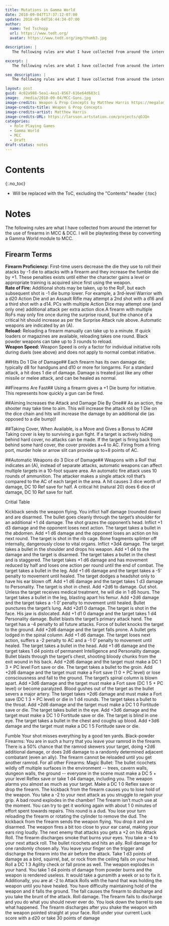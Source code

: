 ```yaml
---
title: Mutations in Gamma World
date: 2018-09-047T17:37:12-07:00
update: 2018-09-04T16:44:34-07:00
author:
  name: Ted Tschopp
  url: https://www.tedt.org/
  avatar: https://www.tedt.org/img/thumb3.jpg

description: |
   The following rules are what I have collected from around the internet for the use of firearms in MCC & DCC.  I will be playtesting these by converting a Gamma World module to MCC. 

excerpt: |
   The following rules are what I have collected from around the internet for the use of firearms in MCC & DCC.  I will be playtesting these by converting a Gamma World module to MCC. 

seo_description: |
   The following rules are what I have collected from around the internet for the use of firearms in MCC & DCC.  I will be playtesting these by converting a Gamma World module to MCC. 

layout: post
guid: 4c02a988-5ea1-4ea1-8567-616e64d683c1
image: 	/media/2018-09-04/MCC-Guns.jpg
image-credits: Weapon & Prop Concepts by Matthew Harris https://megalomatthew.artstation.com/
image-credits-title: Weapon & Prop Concepts
image-credits-artist: Matthew Harris
image-credits-URL: https://larsson.artstation.com/projects/qOJQn
categories:
  - Role Playing Games
  - Gamma World
  - MCC
  - Draft
draft-status: notes
---
```



# Contents
{:.no_toc}

* Will be replaced with the ToC, excluding the "Contents" header
{:toc}


# Notes

The following rules are what I have collected from around the internet for the use of firearms in MCC & DCC.  I will be playtesting these by converting a Gamma World module to MCC. 



## Firearm Terms 

**Firearm Proficiency:** First-time users decrease the die they use to roll their atacks by -1 die to attacks with a firearm and they increase the fumble die by +1. These penalties exists until either the character gains a level or appropriate training is acquired since first using the weapon.  
**Rate of Fire:** Additional shots may be taken, up to the RoF, but each subsequent shot is -1 die bump lower. For example, a 3rd-level Warrior with a d20 Action Die and an Assault Rifle may attempt a 2nd shot with a d16 and a third shot with a d14. PCs with multiple Action Dice may attempt one (and only one) additional attack per extra action dice.A firearm with multiple RoFs may only fire once during the surprise round, but the chance of a critical hit should increase as per the Surprise Attack rule above. Automatic weapons are indicated by an (A).  
**Reload:** Reloading a firearm manually can take up to a minute. If quick loaders or magazines are available, reloading takes one round. Black powder weapons can take up to 3 rounds to reload.  
**Weapon Speed:** Weapon Speed is only a factor for individual initiative rolls during duels (see above) and does not apply to normal combat initiative.

##Hits Do 1 Die of Damage##
Each firearm has its own damage die; typically d8 for handguns and d10 or more for longarms. For a standard attack, a hit does 1 die of damage. Damage is treated just like any other missile or melee attack, and can be healed as normal.

##Firearms Are Fast##
Using a firearm gives a +1 Die bump for initiative. This represents how quickly a gun can be fired.

##Aiming Increases the Attack and Damage Die By One##
As an action, the shooter may take time to aim. This will increase the attack roll by 1 Die on the dice chain and hits will increase the damage by an additional die (as opposed to a die bump)!

##Taking Cover, When Available, is a Move and Gives a Bonus to AC##
Taking cover is key to surviving a gun fight. If a target is actively hiding behind hard cover, no attacks can be made. If the target is firing back from behind some hard cover, the cover provides a+4 to AC. Firing from a firing port, murder hole or arrow slit can provide up to+8 points of AC.

##Automatic Weapons do 3 Dice of Damage##
Weapons with a RoF that indicates an (A), instead of separate attacks, automatic weapons can affect multiple targets in a 10-foot square area. An automatic fire attack uses 10 rounds of ammunition. The attacker makes a single attack roll that’s compared to the AC of each target in the area. A hit causes 3 dice worth of damage, DC 10 Ref save for half. A critical hit (natural 20) does 6 dice of damage, DC 10 Ref save for half.


Critial Table

Kickback sends the weapon flying. You inflict half damage (rounded down) and are disarmed.
The bullet goes cleanly through the target’s shoulder for an additional +1 d4 damage.
The shot grazes the opponent’s head. Inflict +1 d3 damage and the opponent loses next action.
The target takes a bullet in the abdomen. Add +1 d6 damage and the opponent loses an action on his next round.
The target is shot in the rib cage. Bone fragments splinter off internally, dangerously close to vital organs. Inflict +3d4 damage.
The target takes a bullet in the shoulder and drops his weapon. Add +1 d4 to the damage and the target is disarmed.
The target takes a bullet in the chest and is staggered. The target takes +1 d6 damage and has movement reduced by half and loses one action per round until the end of combat.
The target takes a bullet in the leg. Add +1 d6 damage and the target takes a -5’ penalty to movement until healed.
The target dodges a headshot only to have his ear blown off. Add +1 d6 damage and the target takes 1 d3 damage to Personality.
The target is shot in chest. Add +2d6 to damage.
Gut shot. Unless the target receives medical treatment, he will die in 1 d6 hours. The target takes a bullet in the leg, blasting apart his femur. Add +2d6 damage and the target takes a -1 0’ penalty to movement until healed.
Bullet punctures the target’s lung. Add +2d1 0 damage.
The target is shot in the face. His jaw is dislocated. Add +1 d1 0 damage and the target takes 1 d4 Personality damage.
Bullet blasts the target’s primary attack hand. The target has a -4 penalty to all future attacks.
Force of bullet knocks the target to the ground. Add +2d6 damage and the target falls prone.
A bullet gets lodged in the spinal column. Add +1 d6 damage. The target loses next action, suffers a -2 penalty to AC and a -1 0’ penalty to movement until healed.
The target takes a bullet in the head. Add +1 d6 damage and the target takes 1 d4 points of permanent Intelligence and Personality damage.
Bullet blasts through the target’s chest, shooting bloody chunks from the exit wound in his back. Add +2d6 damage and the target must make a DC 1 3 + PC level Fort save or die.
The target takes a bullet to the groin. Add +2d6 damage and the target must make a Fort save (1 0 + PC level) or lose consciousness and fall to the ground.
The target’s spinal column is blown apart. Add +3d6 damage and the target must make a Fort save (DC 1 5 + PC level) or become paralyzed.
Blood gushes out of the target as the bullet severs a major artery. The target takes +2d6 damage and must make a Fort save (DC 1 3 + PC level) or die in 1 d4 rounds. The target takes a bullet to the throat. Add +2d6 damage and the target must make a DC 1 0 Fortitude save or die.
The target takes bullet in the eye. Add +3d6 damage and the target must make a DC 1 0 Fortitude save or die. The target is blind in one eye.
The target takes a bullet in the chest and coughs up blood. Add +3d6 damage and the target must make a DC 1 5 Fortitude save or die.


Fumble
Your shot misses everything by a good ten yards.
Black-powder Firearms: You are in such a hurry that you leave your ramrod in the firearm. There is a 50% chance that the ramrod skewers your target, doing +2d6 additional damage, or does 2d6 damage to a randomly determined adjacent combatant (even an ally). The firearm cannot be reloaded until you get another ramrod.
For all other Firearms: Magic Bullet: The bullet ricochets wildly off multiple surfaces in the environment -- trees, cavern walls, dungeon walls, the ground -- everyone in the scene must make a DC 5 + your level Reflex save or take 1 d4 damage, including you.
The weapon alarms you almost as much as your target. Make a DC 1 0 Reflex save or drop the firearm.
The kickback from the firearm causes you to lose hold of the weapon. You take a -2 to your next attack as you struggle to regain your grip.
A bad round explodes in the chamber! The firearm isn’t much use at the moment. You can try to get it working again with about 1 0 minutes of effort spent towards repairs.
This round is a dud. You lose your turn reloading the firearm or rotating the cylinder to remove the dud.
The kickback from the firearm sends the weapon flying. You drop it and are disarmed.
The weapon fires a bit too close to your ear canal, making your ears ring loudly. The next enemy that attacks you gets a +2 on his Attack Roll.
The firearm discharges smoke that burns your eyes. You take a -4 to your next attack roll.
The bullet ricochets and hits an ally. Roll damage for one randomly chosen ally.
You leave your finger on the trigger and discharge the firearm into the air before the attack. Take 1 d3 points of damage as a bird, squirrel, bat, or rock from the ceiling falls on your head. Roll a DC 1 3 Agility check or fall prone as well.
The weapon explodes in your hand. You take 1 d4 points of damage from powder burns and the weapon is rendered useless. It would take a gunsmith a week or so to fix it. Additionally, you are at -2 to Attack Rolls with the hand that was holding the weapon until you have healed.
You have difficulty maintaining hold of the weapon and it falls the ground. The fall causes the firearm to discharge and you take the brunt of the attack. Roll damage.
The firearm fails to discharge and you do what you should never ever do. You look down the barrel to see what happened. The firearm discharges after you shake the weapon with the weapon pointed straight at your face. Roll under your current Luck score with a d20 or take 30 points of damage








